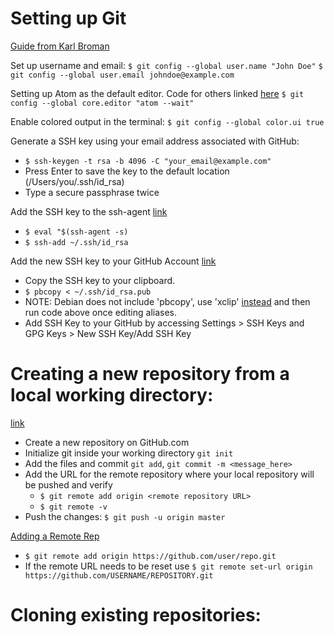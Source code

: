 # Setting up Git

[Guide from Karl Broman](https://kbroman.org/github_tutorial/pages/first_time.html)

Set up username and email:
`$ git config --global user.name "John Doe"`
`$ git config --global user.email johndoe@example.com`

Setting up Atom as the default editor. Code for others linked [here](https://help.github.com/en/github/using-git/associating-text-editors-with-git)
`$ git config --global core.editor "atom --wait"`

Enable colored output in the terminal:
`$ git config --global color.ui true`

Generate a SSH key using your email address associated with GitHub:
- `$ ssh-keygen -t rsa -b 4096 -C "your_email@example.com"`
- Press Enter to save the key to the default location (/Users/you/.ssh/id_rsa)
- Type a secure passphrase twice

Add the SSH key to the ssh-agent [link](https://gist.github.com/JoaquimLey/31deaf857521319fcba8ee9f7af47299)
- `$ eval "$(ssh-agent -s)`
- `$ ssh-add ~/.ssh/id_rsa`

Add the new SSH key to your GitHub Account [link](https://help.github.com/en/github/authenticating-to-github/adding-a-new-ssh-key-to-your-github-account)
- Copy the SSH key to your clipboard.
- `$ pbcopy < ~/.ssh/id_rsa.pub`
- NOTE: Debian does not include 'pbcopy', use 'xclip' [instead](https://www.ostechnix.com/how-to-use-pbcopy-and-pbpaste-commands-on-linux/) and then run code above once editing aliases.
- Add SSH Key to your GitHub by accessing Settings > SSH Keys and GPG Keys > New SSH Key/Add SSH Key


# Creating a new repository from a local working directory:

[link](https://help.github.com/en/github/importing-your-projects-to-github/adding-an-existing-project-to-github-using-the-command-line)

- Create a new repository on GitHub.com
- Initialize git inside your working directory `git init`
- Add the files and commit `git add`, `git commit -m <message_here>`
- Add the URL for the remote repository where your local repository will be pushed and verify
  - `$ git remote add origin <remote repository URL>`
  - `$ git remote -v`
- Push the changes: `$ git push -u origin master`



[Adding a Remote Rep](https://help.github.com/en/github/using-git/adding-a-remote)
- `$ git remote add origin https://github.com/user/repo.git`
- If the remote URL needs to be reset use `$ git remote set-url origin https://github.com/USERNAME/REPOSITORY.git`



# Cloning existing repositories:
